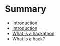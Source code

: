# Summary

* [Introduction](README.md)
* [Introduction](intro/introduction.md)
* [What is a hackathon](part-1/what_is_a_hackathon.md)
* What is a hack?

